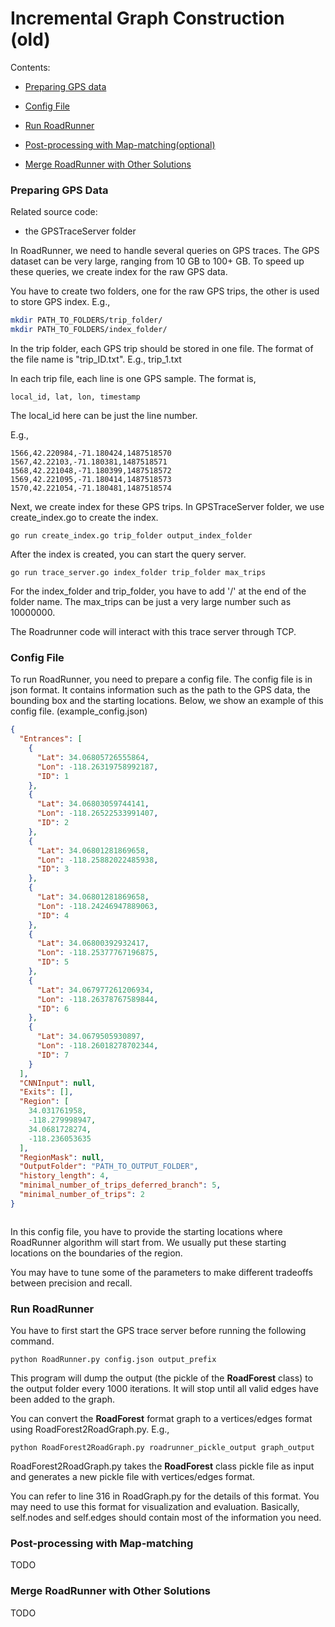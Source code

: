 
# Incremental Graph Construction (old)

Contents:


* [Preparing GPS data](#preparing-gps-data)

* [Config File](#config-file)

* [Run RoadRunner](#Run-RoadRunner)

* [Post-processing with Map-matching(optional)](#Post-processing-with-Map-matching)

* [Merge RoadRunner with Other Solutions](#Merge-RoadRunner-with-Other-Solutions)



### Preparing GPS Data
Related source code:

* the GPSTraceServer folder

In RoadRunner, we need to handle several queries on GPS traces. The GPS dataset can be very large, ranging from 10 GB to 100+ GB. To speed up these queries, we create index for the raw GPS data.

You have to create two folders, one for the raw GPS trips, the other is used to store GPS index. E.g.,

```bash
mkdir PATH_TO_FOLDERS/trip_folder/
mkdir PATH_TO_FOLDERS/index_folder/
``` 

In the trip folder, each GPS trip should be stored in one file. The format of the file name is "trip_ID.txt". E.g., trip_1.txt 

In each trip file, each line is one GPS sample. The format is,
```
local_id, lat, lon, timestamp
```

The local_id here can be just the line number. 

E.g.,

```
1566,42.220984,-71.180424,1487518570
1567,42.22103,-71.180381,1487518571
1568,42.221048,-71.180399,1487518572
1569,42.221095,-71.180414,1487518573
1570,42.221054,-71.180481,1487518574
```

Next, we create index for these GPS trips. In GPSTraceServer folder, we use create_index.go to create the index. 

```
go run create_index.go trip_folder output_index_folder
```


After the index is created, you can start the query server.

```
go run trace_server.go index_folder trip_folder max_trips
```

For the index_folder and trip_folder, you have to add '/' at the end of the folder name. The max_trips can be just a very large number such as 10000000.

The Roadrunner code will interact with this trace server through TCP. 



### Config File

To run RoadRunner, you need to prepare a config file. The config file is in json format. It contains information such as the path to the GPS data, the bounding box and the starting locations. Below, we show an example of this config file. (example_config.json) 

```json
{
  "Entrances": [
    {
      "Lat": 34.06805726555864, 
      "Lon": -118.26319758992187, 
      "ID": 1
    }, 
    {
      "Lat": 34.06803059744141, 
      "Lon": -118.26522533991407, 
      "ID": 2
    }, 
    {
      "Lat": 34.06801281869658, 
      "Lon": -118.25882022485938, 
      "ID": 3
    }, 
    {
      "Lat": 34.06801281869658, 
      "Lon": -118.24246947889063, 
      "ID": 4
    }, 
    {
      "Lat": 34.06800392932417, 
      "Lon": -118.25377767196875, 
      "ID": 5
    }, 
    {
      "Lat": 34.067977261206934, 
      "Lon": -118.26378767589844, 
      "ID": 6
    }, 
    {
      "Lat": 34.0679505930897, 
      "Lon": -118.26018278702344, 
      "ID": 7
    }
  ], 
  "CNNInput": null, 
  "Exits": [], 
  "Region": [
    34.031761958, 
    -118.279998947, 
    34.0681728274, 
    -118.236053635
  ], 
  "RegionMask": null, 
  "OutputFolder": "PATH_TO_OUTPUT_FOLDER",
  "history_length": 4,
  "minimal_number_of_trips_deferred_branch": 5,
  "minimal_number_of_trips": 2
}



``` 
In this config file, you have to provide the starting locations where RoadRunner algorithm will start from. We usually put these starting locations on the boundaries of the region. 

You may have to tune some of the parameters to make different tradeoffs between precision and recall. 



### Run RoadRunner

You have to first start the GPS trace server before running the following command. 

```
python RoadRunner.py config.json output_prefix
```

This program will dump the output (the pickle of the **RoadForest** class) to the output folder every 1000 iterations. It will stop until all valid edges have been added to the graph. 

You can convert the **RoadForest** format graph to a vertices/edges format using RoadForest2RoadGraph.py. E.g.,

```
python RoadForest2RoadGraph.py roadrunner_pickle_output graph_output
```

RoadForest2RoadGraph.py takes the **RoadForest** class pickle file as input and generates a new pickle file with vertices/edges format. 

You can refer to line 316 in RoadGraph.py for the details of this format. You may need to use this format for visualization and evaluation. Basically, self.nodes and self.edges should contain most of the information you need. 


### Post-processing with Map-matching

TODO

### Merge RoadRunner with Other Solutions

TODO

